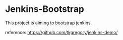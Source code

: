 # Jenkins-Bootstrap

This project is aiming to bootstrap jenkins.

reference: https://github.com/tkgregory/jenkins-demo/
